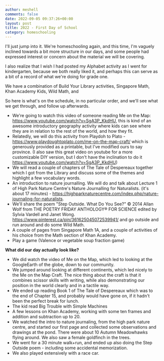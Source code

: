 ```yaml
---
author: meshell
comments: false
date: 2022-09-05 09:37:26+00:00
layout: post
title: 2022 - First Day of School
category: homeschooling
---
```


I'll just jump into it. We're homeschooling again, and this time, I'm vaguely inclined towards a bit more structure in our days, and some people had expressed interest or concern about the material we will be covering.

I also realize that I wish I had posted my Alphabet activity as I went for kindergarten, because we both really liked it, and perhaps this can serve as a bit of a record of what we're doing for grade one.

We have a combination of Build Your Library activities, Singapore Math, Khan Academy Kids, Wild Math, and

So here is what's on the schedule, in no particular order, and we'll see what we get through, and follow up afterwards.  

- We're going to watch this video of someone reading Me on the Map: https://www.youtube.com/watch?v=SgA3P_KkdHU, this is kind of an awesome introductory geography activity where kids can see where they are in relation to the rest of the world, and how they fit.
- Relatedly, we will do this activity from Playdoh to Plato - https://www.playdoughtoplato.com/me-on-the-map-craft/ which is generously provided as a printable, but I've modified ours to say province. (I also saw this great video on youtube for a more customizable DIY version, but I don't have the inclination to do it https://www.youtube.com/watch?v=SgA3P_KkdHU)
- We will read a couple of chapters of The Tale of Despereaux together which I got from the Library and discuss some of the themes and highlight a few vocabulary words.
- An introduction to nature journalling. We will do and talk about Lecture 1 of High Park Nature Centre's Nature Journalling for Naturalists. (it's about 17 minutes) - https://highparknaturecentre.com/index.php/nature-journaling-for-naturalists.
- We'll share the poem "Step Outside. What Do You See?" © 2014 Allan Wolf from THE POETRY FRIDAY ANTHOLOGY® FOR SCIENCE edited by Sylvia Vardell and Janet Wong. https://www.pinterest.ca/pin/361625045072539941/ and go outside and run around and do some Wild Math.
- A couple of pages from Singapore Math 1A, and a couple of activities of his choice from the Math section of Khan Academy.
- Play a game (Valence or vegetable soup fraction game)

**What did our day actually look like?**
- We did watch the video of Me on the Map, which led to looking at the GoogleEarth of the globe, down to our community.
- We jumped around looking at different continents, which led nicely to the Me on the Map Craft. The nice thing about the craft is that it combines scissor skills with writing, while also demonstrating our position in the world clearly and in a tactile way.
- We ended up reading Book 1 of The Tale of Despereaux which was to the end of Chapter 15, and probably would have gone on, if it hadn't been the perfect break for lunch.
- The kid read Big Trouble with Simple Machines
- A few lessons on Khan Academy, working with some ten frames and addition and subtraction up to 20.
- We watched the intro to nature journaling, from the high park nature centre, and started our first page and collected some observations and drawings at the pond. There were about 10 Autumn Meadowhawks flying around. We also saw a female goldfinch in the trees.
- We went for a 30 minute walk+run, and ended up also doing the Step Outside poem - including some accidental memorization.
- We also played extensively with a race car.
